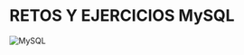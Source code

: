# RETOS Y EJERCICIOS MySQL

![MySQL](https://user-images.githubusercontent.com/71915068/99929313-60b3f600-2d12-11eb-927e-17d4342338f1.png)
